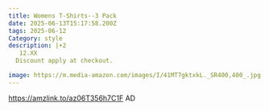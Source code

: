 ```yaml
---
title: Womens T-Shirts--3 Pack
date: 2025-06-13T15:17:58.200Z
tags: 2025-06-12
Category: style
description: |+2
   12.XX
  Discount apply at checkout.

image: https://m.media-amazon.com/images/I/41MT7gktxkL._SR400,400_.jpg
---
```

https://amzlink.to/az06T356h7C1F  AD